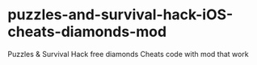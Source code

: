 # puzzles-and-survival-hack-iOS-cheats-diamonds-mod
Puzzles &amp; Survival Hack free diamonds Cheats code with mod that work
